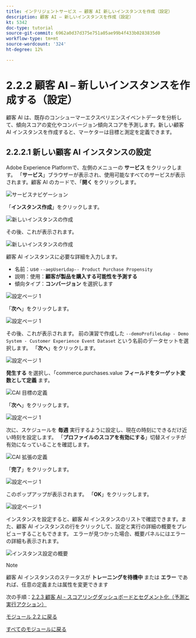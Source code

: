 ```yaml
---
title: インテリジェントサービス – 顧客 AI 新しいインスタンスを作成（設定）
description: 顧客 AI – 新しいインスタンスを作成（設定）
kt: 5342
doc-type: tutorial
source-git-commit: 6962a0d37d375e751a05ae99b4f433b0283835d0
workflow-type: tm+mt
source-wordcount: '324'
ht-degree: 12%

---
```


# 2.2.2 顧客 AI – 新しいインスタンスを作成する（設定）

顧客 AI は、既存のコンシューマーエクスペリエンスイベントデータを分析して、傾向スコアの変化やコンバージョン傾向スコアを予測します。新しい顧客 AI インスタンスを作成すると、マーケターは目標と測定を定義できます。

## 2.2.2.1 新しい顧客 AI インスタンスの設定

Adobe Experience Platformで、左側のメニューの **サービス** をクリックします。 「**サービス**」ブラウザーが表示され、使用可能なすべてのサービスが表示されます。顧客 AI のカードで、「**開く** をクリックします。

![ サービスナビゲーション ](./images/navigatetoservice.png)

「**インスタンス作成**」をクリックします。

![ 新しいインスタンスの作成 ](./images/createnewinstance.png)

その後、これが表示されます。

![ 新しいインスタンスの作成 ](./images/custai1.png)

顧客 AI インスタンスに必要な詳細を入力します。

- 名前：use `--aepUserLdap-- Product Purchase Propensity`
- 説明：使用：**顧客が製品を購入する可能性を予測する**
- 傾向タイプ：**コンバージョン** を選択します

![ 設定ページ 1](./images/setuppage1.png)

「**次へ**」をクリックします。

![ 設定ページ 1](./images/next.png)

その後、これが表示されます。 前の演習で作成した `--demoProfileLdap - Demo System - Customer Experience Event Dataset` という名前のデータセットを選択します。 「**次へ**」をクリックします。

![ 設定ページ 1](./images/custai2.png)

**発生する** を選択し、「commerce.purchases.value **フィールドをターゲット変数として定義** ます。

![CAI 目標の定義 ](./images/caidefinegoal.png)

「**次へ**」をクリックします。

![ 設定ページ 1](./images/next.png)

次に、スケジュールを **毎週** 実行するように設定し、現在の時刻にできるだけ近い時刻を設定します。 「**プロファイルのスコアを有効にする**」切替スイッチが有効になっていることを確認します。

![CAI 拡張の定義 ](./images/caiadvancepage.png)

「**完了**」をクリックします。

![ 設定ページ 1](./images/finish.png)

このポップアップが表示されます。 「**OK**」をクリックします。

![ 設定ページ 1](./images/finish1.png)

インスタンスを設定すると、顧客 AI インスタンスのリストで確認できます。また、顧客 AI インスタンスの行をクリックして、設定と実行の詳細の概要をプレビューすることもできます。 エラーが見つかった場合、概要パネルにはエラーの詳細も表示されます。

![ インスタンス設定の概要 ](./images/caiinstancesummary.png)

>[!NOTE]
>
>顧客 AI インスタンスのステータスが **トレーニングを待機中** または **エラー** であれば、任意の定義または属性を変更できます

次の手順：[2.2.3 顧客 AI - スコアリングダッシュボードとセグメント化（予測と実行アクション） ](./ex3.md)

[モジュール 2.2 に戻る](./intelligent-services.md)

[すべてのモジュールに戻る](./../../../overview.md)
